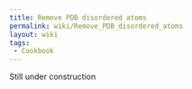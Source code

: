 ```yaml
---
title: Remove PDB disordered atoms
permalink: wiki/Remove_PDB_disordered_atoms
layout: wiki
tags:
 - Cookbook
---
```


Still under construction
